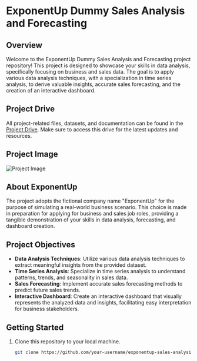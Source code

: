 # ExponentUp Dummy Sales Analysis and Forecasting

## Overview

Welcome to the ExponentUp Dummy Sales Analysis and Forecasting project repository! This project is designed to showcase your skills in data analysis, specifically focusing on business and sales data. The goal is to apply various data analysis techniques, with a specialization in time series analysis, to derive valuable insights, accurate sales forecasting, and the creation of an interactive dashboard.

## Project Drive

All project-related files, datasets, and documentation can be found in the [Project Drive](https://drive.google.com/drive/folders/1GSlGIZyHOAT_abcb1UevekRUPyKPVBzZ?usp=sharing). Make sure to access this drive for the latest updates and resources.

## Project Image

![Project Image](https://drive.google.com/file/d/1b-kkoi0_AVOsHMpNweWesWl4mPHPZ09X/view?usp=sharing)

## About ExponentUp

The project adopts the fictional company name "ExponentUp" for the purpose of simulating a real-world business scenario. This choice is made in preparation for applying for business and sales job roles, providing a tangible demonstration of your skills in data analysis, forecasting, and dashboard creation.

## Project Objectives

- **Data Analysis Techniques**: Utilize various data analysis techniques to extract meaningful insights from the provided dataset.
- **Time Series Analysis**: Specialize in time series analysis to understand patterns, trends, and seasonality in sales data.
- **Sales Forecasting**: Implement accurate sales forecasting methods to predict future sales trends.
- **Interactive Dashboard**: Create an interactive dashboard that visually represents the analyzed data and insights, facilitating easy interpretation for business stakeholders.

## Getting Started

1. Clone this repository to your local machine.
   ```bash
   git clone https://github.com/your-username/exponentup-sales-analysis.git

